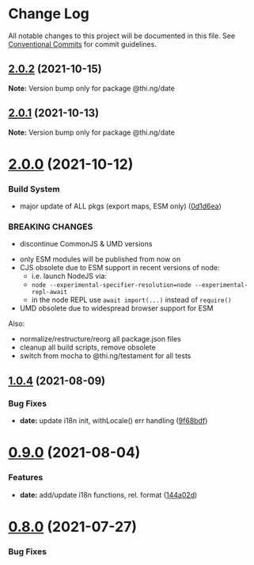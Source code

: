 # Change Log

All notable changes to this project will be documented in this file.
See [Conventional Commits](https://conventionalcommits.org) for commit guidelines.

## [2.0.2](https://github.com/thi-ng/umbrella/compare/@thi.ng/date@2.0.1...@thi.ng/date@2.0.2) (2021-10-15)

**Note:** Version bump only for package @thi.ng/date





## [2.0.1](https://github.com/thi-ng/umbrella/compare/@thi.ng/date@2.0.0...@thi.ng/date@2.0.1) (2021-10-13)

**Note:** Version bump only for package @thi.ng/date





# [2.0.0](https://github.com/thi-ng/umbrella/compare/@thi.ng/date@1.0.6...@thi.ng/date@2.0.0) (2021-10-12)


### Build System

* major update of ALL pkgs (export maps, ESM only) ([0d1d6ea](https://github.com/thi-ng/umbrella/commit/0d1d6ea9fab2a645d6c5f2bf2591459b939c09b6))


### BREAKING CHANGES

* discontinue CommonJS & UMD versions

- only ESM modules will be published from now on
- CJS obsolete due to ESM support in recent versions of node:
  - i.e. launch NodeJS via:
  - `node --experimental-specifier-resolution=node --experimental-repl-await`
  - in the node REPL use `await import(...)` instead of `require()`
- UMD obsolete due to widespread browser support for ESM

Also:
- normalize/restructure/reorg all package.json files
- cleanup all build scripts, remove obsolete
- switch from mocha to @thi.ng/testament for all tests






##  [1.0.4](https://github.com/thi-ng/umbrella/compare/@thi.ng/date@1.0.3...@thi.ng/date@1.0.4) (2021-08-09) 

###  Bug Fixes 

- **date:** update i18n init, withLocale() err handling ([9f68bdf](https://github.com/thi-ng/umbrella/commit/9f68bdf3048b109c16750abec0c1af2de307970d)) 

#  [0.9.0](https://github.com/thi-ng/umbrella/compare/@thi.ng/date@0.8.0...@thi.ng/date@0.9.0) (2021-08-04) 

###  Features 

- **date:** add/update i18n functions, rel. format ([144a02d](https://github.com/thi-ng/umbrella/commit/144a02d960e0de3ec10bddf97cd069e39ad1f41d)) 

#  [0.8.0](https://github.com/thi-ng/umbrella/compare/@thi.ng/date@0.7.0...@thi.ng/date@0.8.0) (2021-07-27) 

###  Bug Fixes
